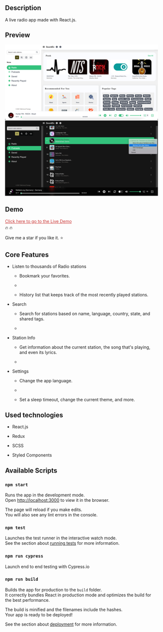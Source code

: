 <h2>Description</h2>
A live radio app made with React.js.

<h2>Preview</h2>

<img src="/Screenshots/Capture1.png" />

<img src="/Screenshots/Capture2.png" />

<h2>Demo</h2>

<a href="https://soundex-32e88.web.app" style="color: #cb3837; display: block; margin-bottom: 4px;">Click here to go to the Live Demo</a> 🔥 🔥 <br/>

Give me a star if you like it. ⭐

<h2>Core Features</h2>

 <ul class="bullet--1">
         <li><p>Listen to thousands of Radio stations</p>
            <ul class="bullet--2">
                <li><p>Bookmark your favorites.</p><li>
                <li><p>History list that keeps track of the most recently played stations.</p></li>
            </ul>
        </li>
        <li><p>Search </p>
            <ul class="bullet--2">
                <li><p>Search for stations based on name, language, country, state, and shared tags.</p><li>
            </ul>
        </li>
        <li><p>Station Info </p>
            <ul class="bullet--2">
                <li><p>Get information about the current station, the song that's playing, and even its lyrics.<p><li>
            </ul>
        </li>
        <li><p>Settings </p>
            <ul class="bullet--2">
                <li><p>Change the app language.</p><li>
                <li><p>Set a sleep timeout, change the current theme, and more.</p></li>
            </ul>
        </li>
</ul>
 <h2>Used technologies</h2>    
  <ul class="bullet--1">
                                                    <li><p>React.js</p></li>
                                                    <li><p>Redux</p></li>
                                                    <li><p>SCSS</p></li>
                                                    <li><p>Styled Components</p></li>
                                                </ul>

## Available Scripts

### `npm start`

Runs the app in the development mode.<br />
Open [http://localhost:3000](http://localhost:3000) to view it in the browser.

The page will reload if you make edits.<br />
You will also see any lint errors in the console.

### `npm test`

Launches the test runner in the interactive watch mode.<br />
See the section about [running tests](https://facebook.github.io/create-react-app/docs/running-tests) for more information.

### `npm run cypress`

Launch end to end testing with Cypress.io

### `npm run build`

Builds the app for production to the `build` folder.<br />
It correctly bundles React in production mode and optimizes the build for the best performance.

The build is minified and the filenames include the hashes.<br />
Your app is ready to be deployed!

See the section about [deployment](https://facebook.github.io/create-react-app/docs/deployment) for more information.
